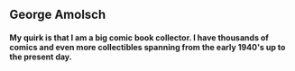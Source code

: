 ## George Amolsch

#### My quirk is that I am a big comic book collector. I have thousands of comics and even more collectibles spanning from the early 1940's up to the present day.
